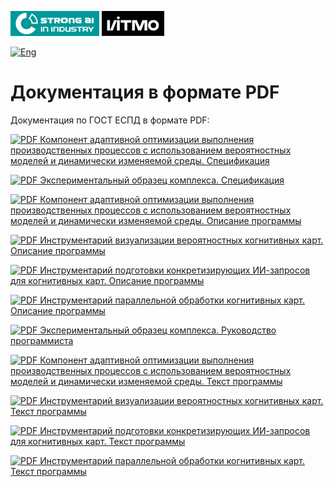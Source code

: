[![SAI](../media/SAI_badge_flat.svg)](https://sai.itmo.ru/)
[![ITMO](../media/ITMO_badge_flat_rus.svg)](https://en.itmo.ru/en/)

[![Eng](https://img.shields.io/badge/lang-en-red.svg)](README_en.md)

# Документация в формате PDF #

Документация по ГОСТ ЕСПД в формате PDF:

[![PDF](https://icons.iconarchive.com/icons/hopstarter/soft-scraps/48/Adobe-PDF-Document-icon.png) Компонент адаптивной оптимизации выполнения производственных процессов с использованием вероятностных моделей и динамически изменяемой среды. Спецификация](specif-komponent.pdf)

[![PDF](https://icons.iconarchive.com/icons/hopstarter/soft-scraps/48/Adobe-PDF-Document-icon.png) Экспериментальный образец комплекса. Спецификация](specif-obrasec.pdf)

[![PDF](https://icons.iconarchive.com/icons/hopstarter/soft-scraps/48/Adobe-PDF-Document-icon.png) Компонент адаптивной оптимизации выполнения производственных процессов с использованием вероятностных моделей и динамически изменяемой среды. Описание программы](program-description.pdf)

[![PDF](https://icons.iconarchive.com/icons/hopstarter/soft-scraps/48/Adobe-PDF-Document-icon.png) Инструментарий визуализации вероятностных когнитивных карт. Описание программы](program-description-graph-drawer.pdf)

[![PDF](https://icons.iconarchive.com/icons/hopstarter/soft-scraps/48/Adobe-PDF-Document-icon.png) Инструментарий подготовки конкретизирующих ИИ-запросов для когнитивных карт. Описание программы](program-description-ai-interpreter.pdf)

[![PDF](https://icons.iconarchive.com/icons/hopstarter/soft-scraps/48/Adobe-PDF-Document-icon.png) Инструментарий параллельной обработки когнитивных карт. Описание программы](program-description-deploy.pdf)

[![PDF](https://icons.iconarchive.com/icons/hopstarter/soft-scraps/48/Adobe-PDF-Document-icon.png) Экспериментальный образец комплекса. Руководство программиста](programmers-guide.pdf)

[![PDF](https://icons.iconarchive.com/icons/hopstarter/soft-scraps/48/Adobe-PDF-Document-icon.png) Компонент адаптивной оптимизации выполнения производственных процессов с использованием вероятностных моделей и динамически изменяемой среды. Текст программы](program-src.pdf)

[![PDF](https://icons.iconarchive.com/icons/hopstarter/soft-scraps/48/Adobe-PDF-Document-icon.png) Инструментарий визуализации вероятностных когнитивных карт. Текст программы](program-src-graph-drawer.pdf)

[![PDF](https://icons.iconarchive.com/icons/hopstarter/soft-scraps/48/Adobe-PDF-Document-icon.png) Инструментарий подготовки конкретизирующих ИИ-запросов для когнитивных карт. Текст программы](program-src-ai-interpreter.pdf)

[![PDF](https://icons.iconarchive.com/icons/hopstarter/soft-scraps/48/Adobe-PDF-Document-icon.png) Инструментарий параллельной обработки когнитивных карт. Текст программы](program-src-deploy.pdf)
